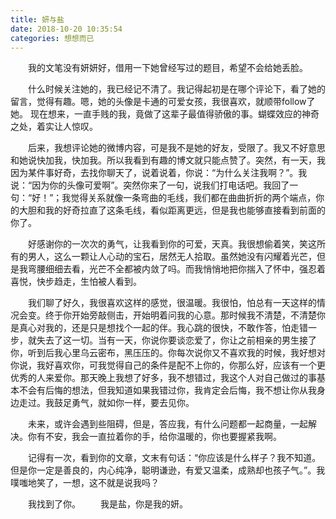 ```yaml
---
title: 妍与盐
date: 2018-10-20 10:35:54
categories: 想想而已
---
```

&emsp;&emsp;我的文笔没有妍妍好，借用一下她曾经写过的题目，希望不会给她丢脸。

&emsp;&emsp;什么时候关注她的，我已经记不清了。我记得起初是在哪个评论下，看了她的留言，觉得有趣。嗯，她的头像是卡通的可爱女孩，我很喜欢，就顺带follow了她。<!-- more -->
现在想来，一直手贱的我，竟做了这辈子最值得骄傲的事。蝴蝶效应的神奇之处，着实让人惊叹。

&emsp;&emsp;后来，我想评论她的微博内容，可是我不是她的好友，受限了。我又不好意思和她说快加我，快加我。所以我看到有趣的博文就只能点赞了。突然，有一天，我因为某件事好奇，去找你聊天了，说着说着，你说：“为什么关注我啊？”。我说：“因为你的头像可爱啊”。突然你来了一句，说我们打电话吧。我回了一句：“好！”；我觉得关系就像一条弯曲的毛线，我们都在曲曲折折的两个端点，你的大胆和我的好奇拉直了这条毛线，看似距离更远，但是我也能够直接看到前面的你了。

&emsp;&emsp;好感谢你的一次次的勇气，让我看到你的可爱，天真。我很想偷着笑，笑这所有的男人，这么一颗让人心动的宝石，居然无人拾取。虽然她没有闪耀着光芒，但是我弯腰细细去看，光芒不全都被内敛了吗。而我悄悄地把你揣入了怀中，强忍着喜悦，快步趋走，生怕被人看到。

&emsp;&emsp;我们聊了好久，我很喜欢这样的感觉，很温暖。我很怕，怕总有一天这样的情况会变。终于你开始旁敲侧击，开始明着问我的心意。那时候我不清楚，不清楚你是真心对我的，还是只是想找个一起的伴。我心跳的很快，不敢作答，怕走错一步，就失去了这一切。当有一天，你说你要谈恋爱了，你让之前相亲的男生接了你，听到后我心里乌云密布，黑压压的。你每次说你又不喜欢我的时候，我好想对你说，我好喜欢你，可我觉得自己的条件是配不上你的，你那么好，应该有一个更优秀的人来爱你。那天晚上我想了好多，我不想错过，我这个人对自己做过的事基本不会有后悔的想法，但我知道如果我错过你，我肯定会后悔，我不想让你从我身边走过。我鼓足勇气，就如你一样，要去见你。

&emsp;&emsp;未来，或许会遇到些阻碍，但是，答应我，有什么问题都一起商量，一起解决。你有不安，我会一直拉着你的手，给你温暖的，你也要握紧我啊。

&emsp;&emsp;记得有一次，看到你的文章，文末有句话：“你应该是什么样子？我不知道。但是你一定是善良的，内心纯净，聪明谦逊，有爱又温柔，成熟却也孩子气。”。我噗嗤地笑了，一想，这不就是说我吗？


&emsp;&emsp;我找到了你。
&emsp;&emsp;我是盐，你是我的妍。

